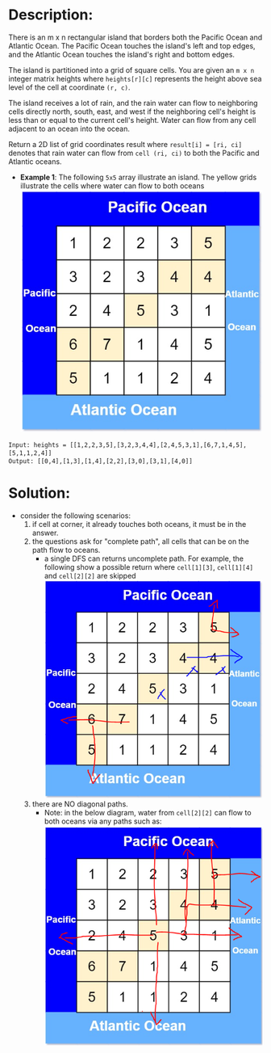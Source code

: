 # Description:

There is an m x n rectangular island that borders both the Pacific Ocean and Atlantic Ocean. The Pacific Ocean touches the island's left and top edges, and the Atlantic Ocean touches the island's right and bottom edges.

The island is partitioned into a grid of square cells. You are given an `m x n` integer matrix heights where `heights[r][c]` represents the height above sea level of the cell at coordinate `(r, c)`.

The island receives a lot of rain, and the rain water can flow to neighboring cells directly north, south, east, and west if the neighboring cell's height is less than or equal to the current cell's height. Water can flow from any cell adjacent to an ocean into the ocean.

Return a 2D list of grid coordinates result where `result[i] = [ri, ci]` denotes that rain water can flow from `cell (ri, ci)` to both the Pacific and Atlantic oceans.

* **Example 1**:
The following `5x5` array illustrate an island. The yellow grids illustrate the cells where water can flow to both oceans
![image info](./1.png)

```
Input: heights = [[1,2,2,3,5],[3,2,3,4,4],[2,4,5,3,1],[6,7,1,4,5],[5,1,1,2,4]]
Output: [[0,4],[1,3],[1,4],[2,2],[3,0],[3,1],[4,0]]
```

# Solution:
* consider the following scenarios:
    1. if cell at corner, it already touches both oceans, it must be in the answer.
    2. the questions ask for "complete path", all cells that can be on the path flow to oceans.
        *  a single DFS can returns uncomplete path. For example, the following show a possible return where `cell[1][3]`, `cell[1][4]` and `cell[2][2]` are skipped ![image info](./2.png)
    3. there are NO diagonal paths.
        * Note: in the below diagram, water from `cell[2][2]` can flow to both oceans via any paths such as: ![image info](./3.png)